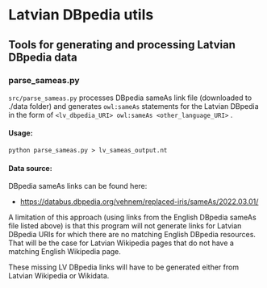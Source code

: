 # Latvian DBpedia utils
## Tools for generating and processing Latvian DBpedia data

### parse_sameas.py

`src/parse_sameas.py` processes DBpedia sameAs link file (downloaded to ./data folder) and generates `owl:sameAs` statements for the Latvian DBpedia in the form of `<lv_dbpedia_URI> owl:sameAs <other_language_URI>` .

#### Usage:

`python parse_sameas.py > lv_sameas_output.nt`

#### Data source:

DBpedia sameAs links can be found here:
* https://databus.dbpedia.org/vehnem/replaced-iris/sameAs/2022.03.01/

A limitation of this approach (using links from the English DBpedia sameAs file listed above) is that this program will not generate links for Latvian DBpedia URIs for which there are no matching English DBpedia resources. That will be the case for Latvian Wikipedia pages that do not have a matching English Wikipedia page.

These missing LV DBpedia links will have to be generated either from Latvian Wikipedia or Wikidata.
  
